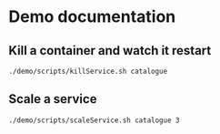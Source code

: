 # Demo documentation

## Kill a container and watch it restart

```
./demo/scripts/killService.sh catalogue
```

## Scale a service
```
./demo/scripts/scaleService.sh catalogue 3
```